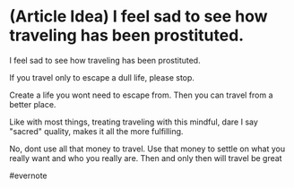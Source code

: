 # (Article Idea) I feel sad to see how traveling has been prostituted.

I feel sad to see how traveling has been prostituted.

If you travel only to escape a dull life, please stop.

Create a life you wont need to escape from. Then you can travel from a better place.

Like with most things, treating traveling with this mindful, dare I say "sacred" quality, makes it all the more fulfilling.

No, dont use all that money to travel. Use that money to settle on what you really want and who you really are. Then and only then will travel be great

\#evernote

